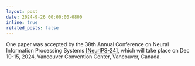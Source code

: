 ```yaml
---
layout: post
date: 2024-9-26 00:00:00-0800
inline: true
related_posts: false
---
```


One paper was accepted by the 38th Annual Conference on Neural Information Processing Systems [[NeurIPS-24]](https://neurips.cc/Conferences/2024), which will take place on Dec 10-15, 2024, Vancouver Convention Center, Vancouver, Canada.

